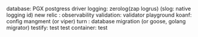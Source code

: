 database: PGX postgress driver
logging: zerolog(zap logrus) (slog: native logging id)
new relic : observability
validation: validator playground
koanf: config mangment (or viper)
turn : database migration (or goose, golang migrator)
testify: test
test container: test